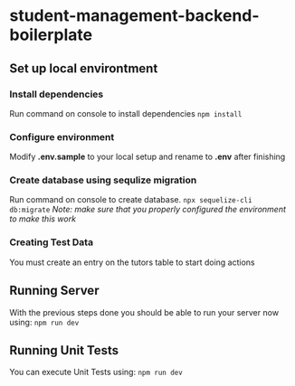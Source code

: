 # student-management-backend-boilerplate
## Set up local environtment

### Install dependencies
Run command on console to install dependencies
`npm install`

### Configure environment
Modify __.env.sample__ to your local setup and rename to __.env__ after finishing

### Create database using sequlize migration
Run command on console to create database.
`npx sequelize-cli db:migrate`
*Note: make sure that you properly configured the environment to make this work*

### Creating Test Data
You must create an entry on the tutors table to start doing actions

## Running Server
With the previous steps done you should be able to run your server now using:
`npm run dev`

## Running Unit Tests
You can execute Unit Tests using:
`npm run dev`